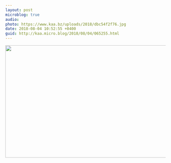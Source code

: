 ```yaml
---
layout: post
microblog: true
audio: 
photo: https://www.kaa.bz/uploads/2018/dbc54f2f76.jpg
date: 2018-08-04 10:52:55 +0400
guid: http://kaa.micro.blog/2018/08/04/065255.html
---
```



<img src="https://www.kaa.bz/uploads/2018/dbc54f2f76.jpg" width="600" height="354" />
